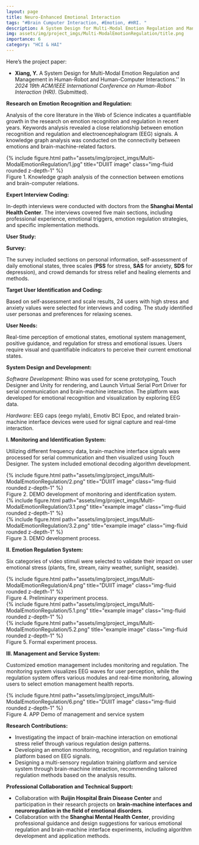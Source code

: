 ```yaml
---
layout: page
title: Neuro-Enhanced Emotional Interaction 
tags: "#Brain Cumputer Interaction, #Emotion, #HRI. "
description: A System Design for Multi-Modal Emotion Regulation and Management in Human-Robot and Human-Computer Interactions.
img: assets/img/project_imgs/Multi-ModalEmotionRegulation/title.png
importance: 6
category: "HCI & HAI"
---
```



Here’s the project paper: 
- **Xiang, Y.** A System Design for Multi-Modal Emotion Regulation and Management in Human-Robot and Human-Computer Interactions.'' In *2024 19th ACM/IEEE International Conference on Human-Robot Interaction (HRI)*. (Submitted). 

**Research on Emotion Recognition and Regulation:**

Analysis of the core literature in the Web of Science indicates a quantifiable growth in the research on emotion recognition and regulation in recent years. Keywords analysis revealed a close relationship between emotion recognition and regulation and electroencephalogram (EEG) signals. A knowledge graph analysis was conducted on the connectivity between emotions and brain-machine-related factors.

<div class="row">
    <div class="col-sm mt-3 mt-md-0">
        {% include figure.html path="assets/img/project_imgs/Multi-ModalEmotionRegulation/1.jpg" title="DUIIT image" class="img-fluid rounded z-depth-1" %}
    </div>
</div>
<div class="caption">
    Figure 1. Knowledge graph analysis of the connection between emotions and brain-computer relations.
</div>



**Expert Interview Coding:**

In-depth interviews were conducted with doctors from the **Shanghai Mental Health Center**. The interviews covered five main sections, including professional experience, emotional triggers, emotion regulation strategies, and specific implementation methods.

**User Study:**

**Survey:**

The survey included sections on personal information, self-assessment of daily emotional states, three scales (**PSS** for stress, **SAS** for anxiety, **SDS** for depression), and crowd demands for stress relief and healing elements and methods.

**Target User Identification and Coding:**

Based on self-assessment and scale results, 24 users with high stress and anxiety values were selected for interviews and coding. The study identified user personas and preferences for relaxing scenes.

**User Needs:**

Real-time perception of emotional states, emotional system management, positive guidance, and regulation for stress and emotional issues. Users require visual and quantifiable indicators to perceive their current emotional states.

**System Design and Development:**

*Software Development:*
Rhino was used for scene prototyping, Touch Designer and Unity for rendering, and Launch Virtual Serial Port Driver for serial communication and brain-machine interaction. The platform was developed for emotional recognition and visualization by exploring EEG data.

*Hardware:*
EEG caps (eego mylab), Emotiv BCI Epoc, and related brain-machine interface devices were used for signal capture and real-time interaction.

**I. Monitoring and Identification System:**

Utilizing different frequency data, brain-machine interface signals were processed for serial communication and then visualized using Touch Designer. The system included emotional decoding algorithm development.

<div class="row">
    <div class="col-sm mt-3 mt-md-0">
        {% include figure.html path="assets/img/project_imgs/Multi-ModalEmotionRegulation/2.png" title="DUIIT image" class="img-fluid rounded z-depth-1" %}
    </div>
</div>
<div class="caption">
    Figure 2. DEMO development of monitoring and identification system.

</div>


<div class="row justify-content-sm-center">
    <div class="col-sm-5 mt-3 mt-md-0">
        {% include figure.html path="assets/img/project_imgs/Multi-ModalEmotionRegulation/3.1.png" title="example image" class="img-fluid rounded z-depth-1" %}
    </div>
    <div class="col-sm-5 mt-3 mt-md-0">
        {% include figure.html path="assets/img/project_imgs/Multi-ModalEmotionRegulation/3.2.png" title="example image" class="img-fluid rounded z-depth-1" %}
    </div>
</div>

<div class="caption">
    Figure 3. DEMO development process.
</div>





**II. Emotion Regulation System:**

Six categories of video stimuli were selected to validate their impact on user emotional stress (plants, fire, stream, rainy weather, sunlight, seaside).



<div class="row">
    <div class="col-sm mt-3 mt-md-0">
        {% include figure.html path="assets/img/project_imgs/Multi-ModalEmotionRegulation/4.png" title="DUIIT image" class="img-fluid rounded z-depth-1" %}
    </div>
</div>
<div class="caption">
    Figure 4. Preliminary experiment process.

</div>

<div class="row justify-content-sm-center">
    <div class="col-sm-5 mt-3 mt-md-0">
        {% include figure.html path="assets/img/project_imgs/Multi-ModalEmotionRegulation/5.1.png" title="example image" class="img-fluid rounded z-depth-1" %}
    </div>
    <div class="col-sm-5 mt-3 mt-md-0">
        {% include figure.html path="assets/img/project_imgs/Multi-ModalEmotionRegulation/5.2.png" title="example image" class="img-fluid rounded z-depth-1" %}
    </div>
</div>

<div class="caption">
    Figure 5. Formal experiment process.
</div>



**III. Management and Service System:**

Customized emotion management includes monitoring and regulation. The monitoring system visualizes EEG waves for user perception, while the regulation system offers various modules and real-time monitoring, allowing users to select emotion management health reports.

<div class="row">
    <div class="col-sm mt-3 mt-md-0">
        {% include figure.html path="assets/img/project_imgs/Multi-ModalEmotionRegulation/6.png" title="DUIIT image" class="img-fluid rounded z-depth-1" %}
    </div>
</div>
<div class="caption">
    Figure 4. APP Demo of management and service system

</div>



**Research Contributions:**

- Investigating the impact of brain-machine interaction on emotional stress relief through various regulation design patterns.
- Developing an emotion monitoring, recognition, and regulation training platform based on EEG signals.
- Designing a multi-sensory regulation training platform and service system through brain-machine interaction, recommending tailored regulation methods based on the analysis results.


**Professional Collaboration and Technical Support:**

- Collaboration with **Ruijin Hospital Brain Disease Center** and participation in their research projects on **brain-machine interfaces and neuroregulation in the field of emotional disorders**.
- Collaboration with the **Shanghai Mental Health Center**, providing professional guidance and design suggestions for various emotional regulation and brain-machine interface experiments, including algorithm development and application methods.

